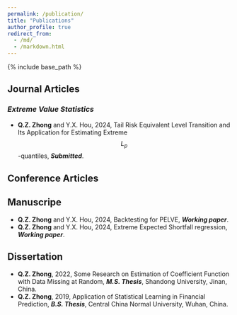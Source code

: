 ```yaml
---
permalink: /publication/
title: "Publications"
author_profile: true
redirect_from: 
  - /md/
  - /markdown.html
---
```


{% include base_path %}


## Journal Articles

### *Extreme Value Statistics*

- **Q.Z. Zhong** and Y.X. Hou, 2024, Tail Risk Equivalent Level Transition and Its Application for Estimating Extreme $$L_p$$-quantiles, ***Submitted***.

## Conference Articles


## Manuscripe

- **Q.Z. Zhong** and Y.X. Hou, 2024, Backtesting for PELVE, ***Working paper***.
- **Q.Z. Zhong** and Y.X. Hou, 2024, Extreme Expected Shortfall regression, ***Working paper***.


## Dissertation

- **Q.Z. Zhong**, 2022, Some Research on Estimation of Coefficient Function with Data Missing at Random, ***M.S. Thesis***, Shandong University, Jinan, China.
- **Q.Z. Zhong**, 2019, Application of Statistical Learning in Financial Prediction, ***B.S. Thesis***, Central China Normal University, Wuhan, China.
